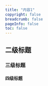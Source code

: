```yaml
---
title: "内容1"
copyright: false
breadcrumb: false
pageInfo: false
toc: false
---
```


## 二级标题

### 三级标题

#### 四级标题
